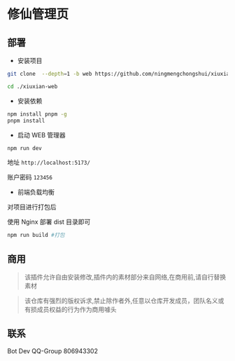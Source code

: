 # 修仙管理页

## 部署

- 安装项目

```sh
git clone  --depth=1 -b web https://github.com/ningmengchongshui/xiuxian-plugin.git ./xiuxian-web
```

```sh
cd ./xiuxian-web
```

- 安装依赖

```sh
npm install pnpm -g
pnpm install
```

- 启动 WEB 管理器

```sh
npm run dev
```

地址 `http://localhost:5173/`

账户密码 `123456`

- 前端负载均衡

对项目进行打包后

使用 Nginx 部署 dist 目录即可

```sh
npm run build #打包
```

## 商用

> 该插件允许自由安装修改,插件内的素材部分来自网络,在商用前,请自行替换素材

> 该仓库有强烈的版权诉求,禁止除作者外,任意以仓库开发成员，团队名义或有损成员权益的行为作为商用噱头

## 联系

Bot Dev QQ-Group 806943302
